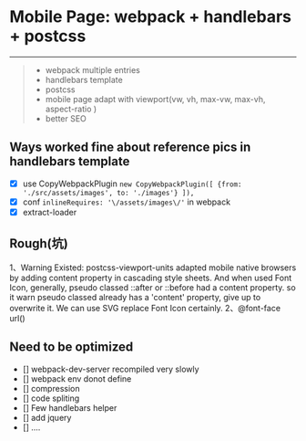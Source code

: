 # Mobile Page: webpack + handlebars + postcss

------

> * webpack multiple entries
> * handlebars template
> * postcss
> * mobile page adapt with viewport(vw, vh, max-vw, max-vh, aspect-ratio )
> * better SEO

## Ways worked fine about reference pics in handlebars template 
- [x] use CopyWebpackPlugin
`new CopyWebpackPlugin([
  {from: './src/assets/images', to: './images'}
]),`  
- [x] conf `inlineRequires: '\/assets/images\/'` in webpack  
- [x] extract-loader
    
## Rough(坑)
1、Warning Existed: postcss-viewport-units adapted mobile native browsers by adding content property in cascading style sheets.
And when used Font Icon, generally, pseudo classed ::after or ::before had a content property.
so it warn pseudo classed already has a 'content' property, give up to overwrite it.
We can use SVG replace Font Icon certainly.
2、@font-face url()

## Need to be optimized
- [] webpack-dev-server recompiled very slowly
- [] webpack env donot define
- [] compression
- [] code spliting
- [] Few handlebars helper
- [] add jquery 
- [] ....